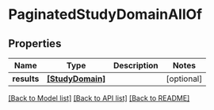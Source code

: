 # PaginatedStudyDomainAllOf


## Properties
Name | Type | Description | Notes
------------ | ------------- | ------------- | -------------
**results** | [**[StudyDomain]**](StudyDomain.md) |  | [optional] 

[[Back to Model list]](../README.md#documentation-for-models) [[Back to API list]](../README.md#documentation-for-api-endpoints) [[Back to README]](../README.md)


